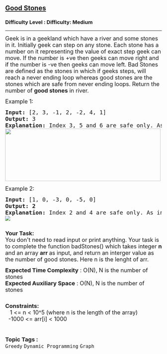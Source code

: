 <h2><a href="https://www.geeksforgeeks.org/problems/good-stones--170647/1?page=1&difficulty=Medium&status=unsolved&sortBy=submissions">Good Stones</a></h2><h3>Difficulty Level : Difficulty: Medium</h3><hr><div class="problems_problem_content__Xm_eO"><p><span style="font-size: 18px;">Geek is in a geekland which have a river and some stones in it. Initially geek can step on any stone. Each stone has a number on it representing the value of exact step geek can move. If the number is +ve then geeks can move right and if the number is -ve then geeks can move left. Bad Stones are defined as the stones in which if geeks steps, will reach a never ending loop whereas good stones are the stones which are safe from never ending loops. Return the number of <strong>good stones</strong> in river.</span></p>
<p><span style="font-size: 18px;">Example 1:</span></p>
<pre><span style="font-size: 18px;"><strong>Input:</strong> [2, 3, -1, 2, -2, 4, 1]</span>
<span style="font-size: 18px;"><strong>Output: </strong>3
<strong>Explanation: </strong>Index 3, 5 and 6 are safe only. As index 1, 4, 2 forms a cycle and from index 0 you can go to index 2 which is part of cycle.
</span><img style="height: 169px; width: 500px;" src="https://media.geeksforgeeks.org/img-practice/good_stones_png-1663740812.png" alt="">
</pre>
<p><span style="font-size: 18px;">Example 2:</span></p>
<pre><span style="font-size: 18px;"><strong>Input:</strong> [1, 0, -3, 0, -5, 0]</span>
<span style="font-size: 18px;"><strong>Output: 2</strong>
<strong>Explanation: </strong>Index 2 and 4 are safe only. As index 0, 1, 3, 5 form cycle.
</span><img src="https://media.geeksforgeeks.org/img-practice/PROD/addEditProblem/713990/Web/Other/3500a2e3-a9d5-4957-a6c7-43ed30313c68_1685087994.jpg">

</pre>
<p><span style="font-size: 18px;"><strong>Your Task:</strong></span><br><span style="font-size: 18px;">You don't need to read input or print anything. Your task is to complete the function badStones() which takes integer <strong>n</strong> and&nbsp;an&nbsp;array <strong>arr </strong>as input, and return an interger value as the number of good stones. Here n is the lenght of arr.</span></p>
<p><span style="font-size: 18px;"><strong>Expected Time Complexity</strong>&nbsp;: O(N), N is the number of stones<br><strong>Expected Auxiliary Space</strong>&nbsp;: O(N),&nbsp;N is the number of stones</span></p>
<p><br><span style="font-size: 18px;"><strong>Constraints:</strong><br>&nbsp;&nbsp;&nbsp;1 &lt;= n&nbsp;&lt;&nbsp;10^5 (where n is the length of the array)<br>&nbsp; -1000 &lt;= arr[i] &lt; 1000</span></p></div><br><p><span style=font-size:18px><strong>Topic Tags : </strong><br><code>Greedy</code>&nbsp;<code>Dynamic Programming</code>&nbsp;<code>Graph</code>&nbsp;